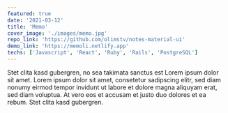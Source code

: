 ```yaml
---
featured: true
date: '2021-03-12'
title: 'Memo'
cover_image: './images/memo.jpg'
repo_link: 'https://github.com/olimstv/notes-material-ui'
demo_link: 'https://memoli.netlify.app'
techs: ['Javascript', 'React', 'Ruby', 'Rails', 'PostgreSQL']
---
```


Stet clita kasd gubergren, no sea takimata sanctus est Lorem ipsum dolor sit amet. Lorem ipsum dolor sit amet, consetetur sadipscing elitr, sed diam nonumy eirmod tempor invidunt ut labore et dolore magna aliquyam erat, sed diam voluptua. At vero eos et accusam et justo duo dolores et ea rebum. Stet clita kasd gubergren.

